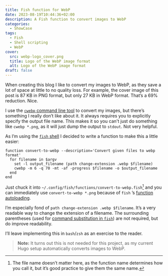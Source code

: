 ```yaml
---
title: Fish function for WebP
date: 2023-08-19T10:44:36+02:00
description: A Fish function to convert images to WebP
categories:
  - ShowCase
tags:
  - Fish
  - Shell scripting
  - WebP
cover:
  src: webp-logo_cover.png
  title: Logo of the WebP image format
  alt: Logo of the WebP image format
draft: false
---
```


When creating this blog I like to convert my images to WebP, as they save a lot of space at little to no quality loss.
For example, the cover image of this post is 87 KB in PNG format, but only 27 KB in WebP format. That’s a 69%
reduction. Nice.

I use the [`cwebp` command line tool](https://developers.google.com/speed/webp/docs/cwebp) to convert my images, but
there’s something I really don’t like about it. It always requires you to explicitly specify the output file name.
This makes it so you can't just do something like `cwebp *.png`, as it will just dump the output to `stdout`. Not very
helpful.

As I’m using the [`fish` shell](https://fishshell.com) I decided to write a function to make this a little easier:

```fish
function convert-to-webp --description='Convert given files to webp format'
  for filename in $argv
    set -l output_filename (path change-extension .webp $filename)
    cwebp -m 6 -q 70 -mt -af -progress $filename -o $output_filename
  end
end
```

Just chuck it into `~/.config/fish/functions/convert-to-webp.fish`[^1] and you can immediately
use `convert-to-webp *.png` because of `fish`
’s [function autoloading](https://fishshell.com/docs/current/language.html#autoloading-functions).

I’m especially fond of `path change-extension .webp $filename`. It’s a very readable way to change the extension of a
filename. The surrounding parentheses (used
for [command substitution in `fish`](https://fishshell.com/docs/current/language.html#command-substitution)) are not
required, but do improve readability.

I’ll leave implementing this in `bash`/`zsh` as an exercise to the reader.

> **Note:** It turns out this is not needed for this project, as my current Hugo setup automatically converts images to
> WebP.

[^1]: The file name doesn’t matter here, as the function name determines how you call it, but it’s good practice to give
them the same name.
